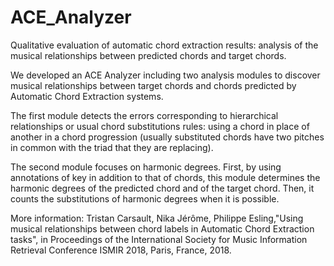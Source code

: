 # ACE_Analyzer
Qualitative evaluation of automatic chord extraction results: analysis of the musical relationships between predicted chords and target chords.

We developed an ACE Analyzer including two analysis modules to discover musical relationships between target chords and chords predicted by Automatic Chord Extraction systems.

The first module detects the errors corresponding to hierarchical relationships or usual chord substitutions rules: using a chord in place of another in a chord progression (usually substituted chords have two pitches in common with the triad that they are replacing).

The second module focuses on harmonic degrees. First, by using annotations of key in addition to that of chords, this module determines the harmonic degrees of the predicted chord and of the target chord. Then, it counts the substitutions of harmonic degrees when it is possible.

More information: Tristan Carsault, Nika Jérôme, Philippe Esling,"Using musical relationships between chord labels in Automatic Chord Extraction tasks", in Proceedings of the International Society for Music Information Retrieval Conference ISMIR 2018, Paris, France, 2018.
